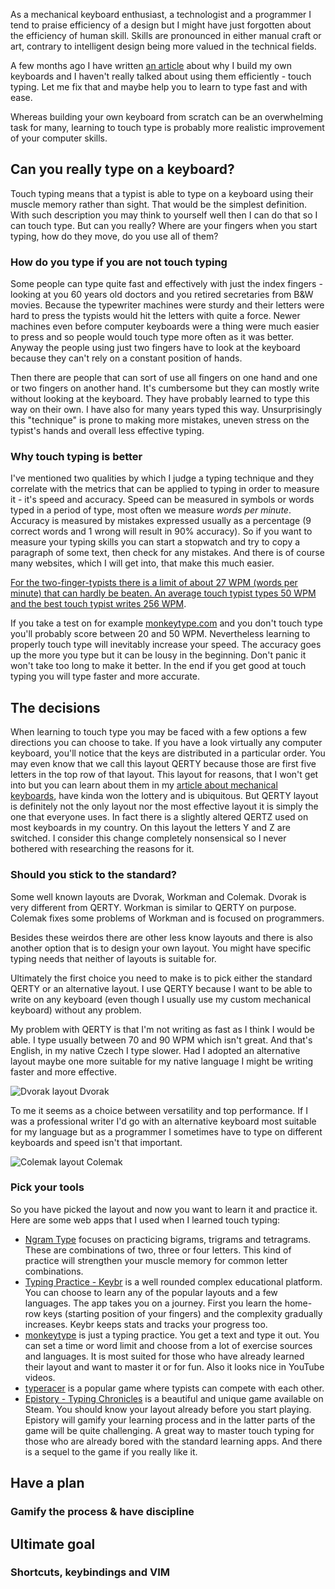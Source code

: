 As a mechanical keyboard enthusiast, a technologist and a programmer I tend to praise efficiency of a design but I might have just forgotten about the efficiency of human skill. Skills are pronounced in either manual craft or art, contrary to intelligent design being more valued in the technical fields. 

A few months ago I have written [an article](https://jakubstiburek.notion.site/Better-Keys-1bf15687c9b847bb849e1aee65f2beed) about why I build my own keyboards and I haven't really talked about using them efficiently - touch typing. Let me fix that and maybe help you to learn to type fast and with ease.

Whereas building your own keyboard from scratch can be an overwhelming task for many, learning to touch type is probably more realistic improvement of your computer skills.

## Can you really type on a keyboard?
Touch typing means that a typist is able to type on a keyboard using their muscle memory rather than sight. That would be the simplest definition. With such description you may think to yourself well then I can do that so I can touch type. But can you really? Where are your fingers when you start typing, how do they move, do you use all of them?

### How do you type if you are not touch typing
Some people can type quite fast and effectively with just the index fingers - looking at you 60 years old doctors and you retired secretaries from B&W movies. Because the typewriter machines were sturdy and their letters were hard to press the typists would hit the letters with quite a force. Newer machines even before computer keyboards were a thing were much easier to press and so people would touch type more often as it was better. Anyway the people using just two fingers have to look at the keyboard because they can't rely on a constant position of hands.

Then there are people that can sort of use all fingers on one hand and one or two fingers on another hand. It's cumbersome but they can mostly write without looking at the keyboard. They have probably learned to type this way on their own. I have also for many years typed this way. Unsurprisingly this "technique" is prone to making more mistakes, uneven stress on the typist's hands and overall less effective typing.

### Why touch typing is better
I've mentioned two qualities by which I judge a typing technique and they correlate with the metrics that can be applied to typing in order to measure it - it's speed and accuracy. Speed can be measured in symbols or words typed in a period of type, most often we measure *words per minute*. Accuracy is measured by mistakes expressed usually as a percentage (9 correct words and 1 wrong will result in 90% accuracy). So if you want to measure your typing skills you can start a stopwatch and try to copy a paragraph of some text, then check for any mistakes. And there is of course many websites, which I will get into, that make this much easier.

[For the two-finger-typists there is a limit of about 27 WPM (words per minute) that can hardly be beaten. An average touch typist types 50 WPM and the best touch typist writes 256 WPM](https://www.typing.com/blog/typing-speed/).

If you take a test on for example [monkeytype.com](https://monkeytype.com/) and you don't touch type you'll probably score between 20 and 50 WPM. Nevertheless learning to properly touch type will inevitably increase your speed. The accuracy goes up the more you type but it can be lousy in the beginning. Don't panic it won't take too long to make it better. In the end if you get good at touch typing you will type faster and more accurate.

## The decisions
When learning to touch type you may be faced with a few options a few directions you can choose to take. If you have a look virtually any computer keyboard, you'll notice that the keys are distributed in a particular order. You may even know that we call this layout QERTY because those are first five letters in the top row of that layout. This layout for reasons, that I won't get into but you can learn about them in my [article about mechanical keyboards](https://jakubstiburek.notion.site/Better-Keys-1bf15687c9b847bb849e1aee65f2beed), have kinda won the lottery and is ubiquitous. But QERTY layout is definitely not the only layout nor the most effective layout it is simply the one that everyone uses. In fact there is a slightly altered QERTZ used on most keyboards in my country. On this layout the letters Y and Z are switched. I consider this change completely nonsensical so I never bothered with researching the reasons for it.

### Should you stick to the standard?
Some well known layouts are Dvorak, Workman and Colemak. Dvorak is very different from QERTY. Workman is similar to QERTY on purpose. Colemak fixes some problems of Workman and is focused on programmers.

Besides these weirdos there are other less know layouts and there is also another option that is to design your own layout. You might have specific typing needs that neither of layouts is suitable for.

Ultimately the first choice you need to make is to pick either the standard QERTY or an alternative layout. I use QERTY because I want to be able to write on any keyboard (even though I usually use my custom mechanical keyboard) without any problem.

My problem with QERTY is that I'm not writing as fast as I think I would be able. I type usually between 70 and 90 WPM which isn't great. And that's English, in my native Czech I type slower. Had I adopted an alternative layout maybe one more suitable for my native language I might be writing faster and more effective.

![Dvorak layout](https://upload.wikimedia.org/wikipedia/commons/thumb/2/25/KB_United_States_Dvorak.svg/1200px-KB_United_States_Dvorak.svg.png)
Dvorak

To me it seems as a choice between versatility and top performance. If I was a professional writer I'd go with an alternative keyboard most suitable for my language but as a programmer I sometimes have to type on different keyboards and speed isn't that important.

![Colemak layout](https://upload.wikimedia.org/wikipedia/commons/thumb/8/84/KB_US-Colemak.svg/1200px-KB_US-Colemak.svg.png)
Colemak

### Pick your tools
So you have picked the layout and now you want to learn it and practice it. Here are some web apps that I used when I learned touch typing:

- [Ngram Type](https://ranelpadon.github.io/ngram-type/) focuses on practicing bigrams, trigrams and tetragrams. These are combinations of two, three or four letters. This kind of practice will strengthen your muscle memory for common letter combinations.
- [Typing Practice - Keybr](https://www.keybr.com/) is a well rounded complex educational platform. You can choose to learn any of the popular layouts and a few languages. The app takes you on a journey. First you learn the home-row keys (starting position of your fingers) and the complexity gradually increases. Keybr keeps stats and tracks your progress too.
- [monkeytype](https://monkeytype.com/) is just a typing practice. You get a text and type it out. You can set a time or word limit and choose from a lot of exercise sources and languages. It is most suited for those who have already learned their layout and want to master it or for fun. Also it looks nice in YouTube videos.
- [typeracer](https://play.typeracer.com/) is a popular game where typists can compete with each other.
- [Epistory - Typing Chronicles](https://store.steampowered.com/app/398850) is a beautiful and unique game available on Steam. You should know your layout already before you start playing. Epistory will gamify your learning process and in the latter parts of the game will be quite challenging. A great way to master touch typing for those who are already bored with the standard learning apps. And there is a sequel to the game if you really like it.

## Have a plan
### Gamify the process & have discipline
## Ultimate goal
### Shortcuts, keybindings and VIM